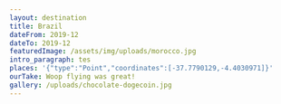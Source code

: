 ```yaml
---
layout: destination
title: Brazil
dateFrom: 2019-12
dateTo: 2019-12
featuredImage: /assets/img/uploads/morocco.jpg
intro_paragraph: tes
places: '{"type":"Point","coordinates":[-37.7790129,-4.4030971]}'
ourTake: Woop flying was great!
gallery: /uploads/chocolate-dogecoin.jpg
---
```



